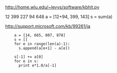 
http://home.wlu.edu/~levys/software/kbhit.py

12
399
227
94
648
a = [12+94, 399, 143]
s = sum(a)

http://support.microsoft.com/kb/99261/ja

        a = [14, 665, 807, 878]
        s = []
        for e in range(len(a)-1):
          s.append(a[e+1] - a[e])

        s[-1] += a[0]
        for e in s:
          print e*1.0/a[-1]
